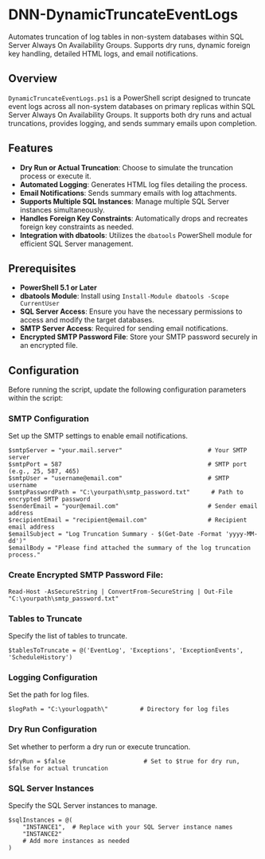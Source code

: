 # DNN-DynamicTruncateEventLogs
Automates truncation of log tables in non-system databases within SQL Server Always On Availability Groups. Supports dry runs, dynamic foreign key handling, detailed HTML logs, and email notifications.

## Overview

`DynamicTruncateEventLogs.ps1` is a PowerShell script designed to truncate event logs across all non-system databases on primary replicas within SQL Server Always On Availability Groups. It supports both dry runs and actual truncations, provides logging, and sends summary emails upon completion.

## Features

- **Dry Run or Actual Truncation**: Choose to simulate the truncation process or execute it.
- **Automated Logging**: Generates HTML log files detailing the process.
- **Email Notifications**: Sends summary emails with log attachments.
- **Supports Multiple SQL Instances**: Manage multiple SQL Server instances simultaneously.
- **Handles Foreign Key Constraints**: Automatically drops and recreates foreign key constraints as needed.
- **Integration with dbatools**: Utilizes the `dbatools` PowerShell module for efficient SQL Server management.

## Prerequisites

- **PowerShell 5.1 or Later**
- **dbatools Module**: Install using `Install-Module dbatools -Scope CurrentUser`
- **SQL Server Access**: Ensure you have the necessary permissions to access and modify the target databases.
- **SMTP Server Access**: Required for sending email notifications.
- **Encrypted SMTP Password File**: Store your SMTP password securely in an encrypted file.

## Configuration

Before running the script, update the following configuration parameters within the script:

### SMTP Configuration
Set up the SMTP settings to enable email notifications.
```
$smtpServer = "your.mail.server"                        # Your SMTP server
$smtpPort = 587                                         # SMTP port (e.g., 25, 587, 465)
$smtpUser = "username@email.com"                        # SMTP username
$smtpPasswordPath = "C:\yourpath\smtp_password.txt"      # Path to encrypted SMTP password
$senderEmail = "your@email.com"                         # Sender email address
$recipientEmail = "recipient@email.com"                 # Recipient email address
$emailSubject = "Log Truncation Summary - $(Get-Date -Format 'yyyy-MM-dd')"
$emailBody = "Please find attached the summary of the log truncation process."
```

### Create Encrypted SMTP Password File:
```
Read-Host -AsSecureString | ConvertFrom-SecureString | Out-File "C:\yourpath\smtp_password.txt"
```

### Tables to Truncate
Specify the list of tables to truncate.
```
$tablesToTruncate = @('EventLog', 'Exceptions', 'ExceptionEvents', 'ScheduleHistory')
```

### Logging Configuration
Set the path for log files.
```
$logPath = "C:\yourlogpath\"         # Directory for log files
```

### Dry Run Configuration
Set whether to perform a dry run or execute truncation.
```
$dryRun = $false                      # Set to $true for dry run, $false for actual truncation
```

### SQL Server Instances
Specify the SQL Server instances to manage.
```
$sqlInstances = @(
    "INSTANCE1",  # Replace with your SQL Server instance names
    "INSTANCE2"
    # Add more instances as needed
)
```
